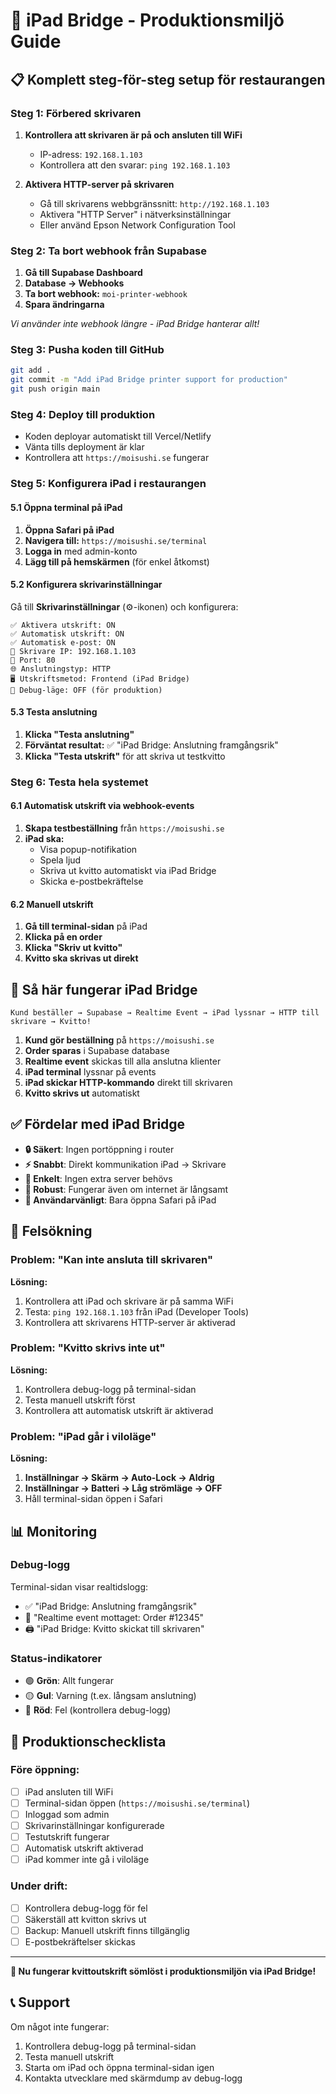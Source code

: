 # 🚀 iPad Bridge - Produktionsmiljö Guide

## 📋 Komplett steg-för-steg setup för restaurangen

### Steg 1: Förbered skrivaren
1. **Kontrollera att skrivaren är på och ansluten till WiFi**
   - IP-adress: `192.168.1.103`
   - Kontrollera att den svarar: `ping 192.168.1.103`

2. **Aktivera HTTP-server på skrivaren**
   - Gå till skrivarens webbgränssnitt: `http://192.168.1.103`
   - Aktivera "HTTP Server" i nätverksinställningar
   - Eller använd Epson Network Configuration Tool

### Steg 2: Ta bort webhook från Supabase
1. **Gå till Supabase Dashboard**
2. **Database → Webhooks**
3. **Ta bort webhook:** `moi-printer-webhook`
4. **Spara ändringarna**

*Vi använder inte webhook längre - iPad Bridge hanterar allt!*

### Steg 3: Pusha koden till GitHub
```bash
git add .
git commit -m "Add iPad Bridge printer support for production"
git push origin main
```

### Steg 4: Deploy till produktion
- Koden deployar automatiskt till Vercel/Netlify
- Vänta tills deployment är klar
- Kontrollera att `https://moisushi.se` fungerar

### Steg 5: Konfigurera iPad i restaurangen

#### 5.1 Öppna terminal på iPad
1. **Öppna Safari på iPad**
2. **Navigera till:** `https://moisushi.se/terminal`
3. **Logga in** med admin-konto
4. **Lägg till på hemskärmen** (för enkel åtkomst)

#### 5.2 Konfigurera skrivarinställningar
Gå till **Skrivarinställningar** (⚙️-ikonen) och konfigurera:

```
✅ Aktivera utskrift: ON
✅ Automatisk utskrift: ON
✅ Automatisk e-post: ON
📍 Skrivare IP: 192.168.1.103
🔌 Port: 80
🌐 Anslutningstyp: HTTP
🖥️ Utskriftsmetod: Frontend (iPad Bridge)
🐛 Debug-läge: OFF (för produktion)
```

#### 5.3 Testa anslutning
1. **Klicka "Testa anslutning"**
2. **Förväntat resultat:** ✅ "iPad Bridge: Anslutning framgångsrik"
3. **Klicka "Testa utskrift"** för att skriva ut testkvitto

### Steg 6: Testa hela systemet

#### 6.1 Automatisk utskrift via webhook-events
1. **Skapa testbeställning** från `https://moisushi.se`
2. **iPad ska:**
   - Visa popup-notifikation
   - Spela ljud
   - Skriva ut kvitto automatiskt via iPad Bridge
   - Skicka e-postbekräftelse

#### 6.2 Manuell utskrift
1. **Gå till terminal-sidan** på iPad
2. **Klicka på en order**
3. **Klicka "Skriv ut kvitto"**
4. **Kvitto ska skrivas ut direkt**

## 🔧 Så här fungerar iPad Bridge

```
Kund beställer → Supabase → Realtime Event → iPad lyssnar → HTTP till skrivare → Kvitto!
```

1. **Kund gör beställning** på `https://moisushi.se`
2. **Order sparas** i Supabase database
3. **Realtime event** skickas till alla anslutna klienter
4. **iPad terminal** lyssnar på events
5. **iPad skickar HTTP-kommando** direkt till skrivaren
6. **Kvitto skrivs ut** automatiskt

## ✅ Fördelar med iPad Bridge

- **🔒 Säkert**: Ingen portöppning i router
- **⚡ Snabbt**: Direkt kommunikation iPad → Skrivare
- **🎯 Enkelt**: Ingen extra server behövs
- **🔄 Robust**: Fungerar även om internet är långsamt
- **📱 Användarvänligt**: Bara öppna Safari på iPad

## 🚨 Felsökning

### Problem: "Kan inte ansluta till skrivaren"
**Lösning:**
1. Kontrollera att iPad och skrivare är på samma WiFi
2. Testa: `ping 192.168.1.103` från iPad (Developer Tools)
3. Kontrollera att skrivarens HTTP-server är aktiverad

### Problem: "Kvitto skrivs inte ut"
**Lösning:**
1. Kontrollera debug-logg på terminal-sidan
2. Testa manuell utskrift först
3. Kontrollera att automatisk utskrift är aktiverad

### Problem: "iPad går i viloläge"
**Lösning:**
1. **Inställningar → Skärm → Auto-Lock → Aldrig**
2. **Inställningar → Batteri → Låg strömläge → OFF**
3. Håll terminal-sidan öppen i Safari

## 📊 Monitoring

### Debug-logg
Terminal-sidan visar realtidslogg:
- ✅ "iPad Bridge: Anslutning framgångsrik"
- 📨 "Realtime event mottaget: Order #12345"
- 🖨️ "iPad Bridge: Kvitto skickat till skrivaren"

### Status-indikatorer
- 🟢 **Grön**: Allt fungerar
- 🟡 **Gul**: Varning (t.ex. långsam anslutning)
- 🔴 **Röd**: Fel (kontrollera debug-logg)

## 🎯 Produktionschecklista

### Före öppning:
- [ ] iPad ansluten till WiFi
- [ ] Terminal-sidan öppen (`https://moisushi.se/terminal`)
- [ ] Inloggad som admin
- [ ] Skrivarinställningar konfigurerade
- [ ] Testutskrift fungerar
- [ ] Automatisk utskrift aktiverad
- [ ] iPad kommer inte gå i viloläge

### Under drift:
- [ ] Kontrollera debug-logg för fel
- [ ] Säkerställ att kvitton skrivs ut
- [ ] Backup: Manuell utskrift finns tillgänglig
- [ ] E-postbekräftelser skickas

---

**🎉 Nu fungerar kvittoutskrift sömlöst i produktionsmiljön via iPad Bridge!**

## 📞 Support

Om något inte fungerar:
1. Kontrollera debug-logg på terminal-sidan
2. Testa manuell utskrift
3. Starta om iPad och öppna terminal-sidan igen
4. Kontakta utvecklare med skärmdump av debug-logg 